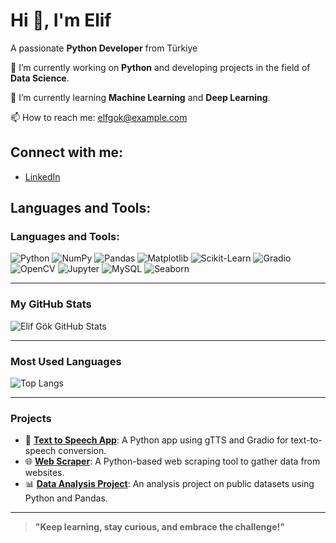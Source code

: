 # Hi 👋, I'm Elif
A passionate **Python Developer** from Türkiye

🔭 I’m currently working on **Python** and developing projects in the field of **Data Science**.

🌱 I’m currently learning **Machine Learning** and **Deep Learning**.

📫 How to reach me: [elfgok@example.com](mailto:elfgk148@gmail.com)

## Connect with me:
- [LinkedIn](https://www.linkedin.com/in/elfgk/)


## Languages and Tools:
### Languages and Tools:

![Python](https://img.icons8.com/fluency/48/000000/python.png)
![NumPy](https://img.icons8.com/fluency/48/000000/numpy.png)
![Pandas](https://img.icons8.com/fluency/48/000000/pandas.png)
![Matplotlib](https://img.icons8.com/fluency/48/000000/matplotlib.png)
![Scikit-Learn](https://img.icons8.com/fluency/48/000000/scikit-learn.png)
![Gradio](https://img.icons8.com/fluency/48/000000/gradio.png)
![OpenCV](https://img.icons8.com/fluency/48/000000/opencv.png)
![Jupyter](https://img.icons8.com/fluency/48/000000/jupyter.png)
![MySQL](https://img.icons8.com/fluency/48/000000/mysql.png)
![Seaborn](https://img.icons8.com/fluency/48/000000/seaborn.png)



---

### My GitHub Stats

![Elif Gök GitHub Stats](https://github-readme-stats.vercel.app/api?username=elfgk&show_icons=true&count_private=true&hide=prs&theme=radical)

---

### Most Used Languages

![Top Langs](https://github-readme-stats.vercel.app/api/top-langs/?username=elfgk&langs_count=5&layout=compact)

---

### Projects

- 🚀 [**Text to Speech App**](https://github.com/elfgk/text-to-speech-app): A Python app using gTTS and Gradio for text-to-speech conversion.
- 🌐 [**Web Scraper**](https://github.com/elfgk/web-scraper): A Python-based web scraping tool to gather data from websites.
- 📊 [**Data Analysis Project**](https://github.com/elfgk/data-analysis): An analysis project on public datasets using Python and Pandas.

---

> **"Keep learning, stay curious, and embrace the challenge!"**
